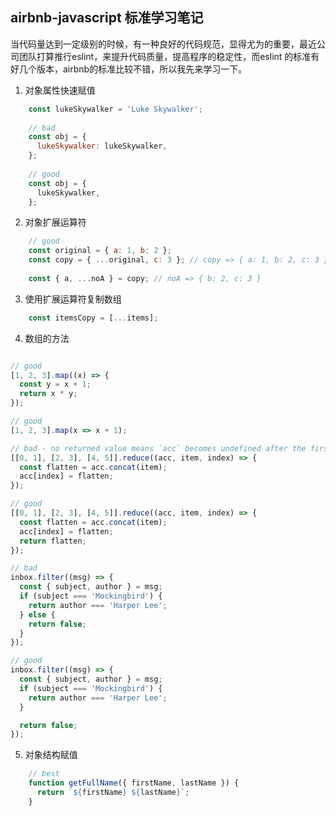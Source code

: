 ## airbnb-javascript 标准学习笔记

当代码量达到一定级别的时候，有一种良好的代码规范，显得尤为的重要，最近公司团队打算推行eslint，来提升代码质量，提高程序的稳定性，而eslint 的标准有好几个版本，airbnb的标准比较不错，所以我先来学习一下。


1. 对象属性快速赋值

```js
	const lukeSkywalker = 'Luke Skywalker';
	
	// bad
	const obj = {
	  lukeSkywalker: lukeSkywalker,
	};
	
	// good
	const obj = {
	  lukeSkywalker,
	};
```

2. 对象扩展运算符

```js
	// good
	const original = { a: 1, b: 2 };
	const copy = { ...original, c: 3 }; // copy => { a: 1, b: 2, c: 3 }
	
	const { a, ...noA } = copy; // noA => { b: 2, c: 3 }

```

3. 使用扩展运算符复制数组

```js
	const itemsCopy = [...items];

```

4. 数组的方法

```js

// good
[1, 2, 3].map((x) => {
  const y = x + 1;
  return x * y;
});

// good
[1, 2, 3].map(x => x + 1);

// bad - no returned value means `acc` becomes undefined after the first iteration
[[0, 1], [2, 3], [4, 5]].reduce((acc, item, index) => {
  const flatten = acc.concat(item);
  acc[index] = flatten;
});

// good
[[0, 1], [2, 3], [4, 5]].reduce((acc, item, index) => {
  const flatten = acc.concat(item);
  acc[index] = flatten;
  return flatten;
});

// bad
inbox.filter((msg) => {
  const { subject, author } = msg;
  if (subject === 'Mockingbird') {
    return author === 'Harper Lee';
  } else {
    return false;
  }
});

// good
inbox.filter((msg) => {
  const { subject, author } = msg;
  if (subject === 'Mockingbird') {
    return author === 'Harper Lee';
  }

  return false;
});

```


5. 对象结构赋值

```js
	// best
	function getFullName({ firstName, lastName }) {
	  return `${firstName} ${lastName}`;
	}
```
